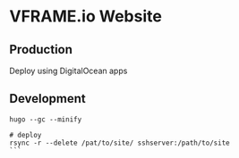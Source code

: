 # VFRAME.io Website


## Production

Deploy using DigitalOcean apps

## Development

```
hugo --gc --minify
```

````
# deploy
rsync -r --delete /pat/to/site/ sshserver:/path/to/site
```


